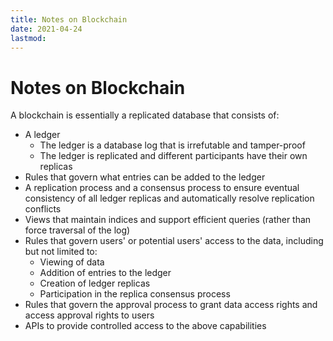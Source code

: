 ```yaml
---
title: Notes on Blockchain
date: 2021-04-24
lastmod: 
---
```


# Notes on Blockchain

A blockchain is essentially a replicated database that consists of:

- A ledger
  - The ledger is a database log that is irrefutable and tamper-proof
  - The ledger is replicated and different participants have their own replicas
- Rules that govern what entries can be added to the ledger
- A replication process and a consensus process to ensure eventual consistency of all ledger replicas and automatically resolve replication conflicts
- Views that maintain indices and support efficient queries (rather than force traversal of the log)
- Rules that govern users' or potential users' access to the data, including but not limited to:
  - Viewing of data
  - Addition of entries to the ledger
  - Creation of ledger replicas
  - Participation in the replica consensus process
- Rules that govern the approval process to grant data access rights and access approval rights to users
- APIs to provide controlled access to the above capabilities


